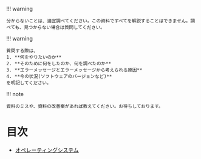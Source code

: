 !!! warning

    分からないことは、適宜調べてください。この資料ですべてを解説することはできません。調べても、見つからない場合は質問してください。

!!! warning

    質問する際は、
    1. **何をやりたいのか**
    2. **そのために何をしたのか、何を調べたのか**
    3. **エラーメッセージとエラーメッセージから考えられる原因**
    4. **今の状況(ソフトウェアのバージョンなど)**
    を明記してください。

!!! note

    資料のミスや、資料の改善案があれば教えてください。お待ちしております。

# 目次

- [オペレーティングシステム](./os/)
